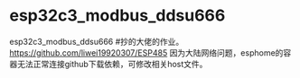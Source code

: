 # esp32c3_modbus_ddsu666
esp32c3_modbus_ddsu666
#抄的大佬的作业。https://github.com/liwei19920307/ESP485
因为大陆网络问题，esphome的容器无法正常连接github下载依赖，可修改相关host文件。
